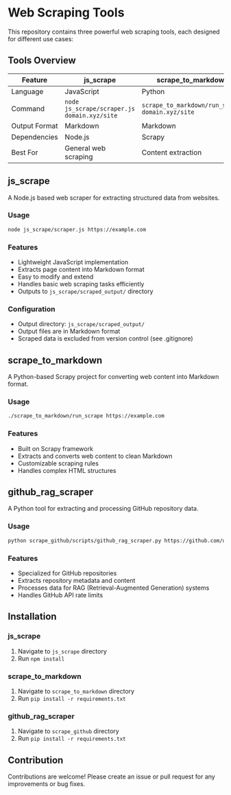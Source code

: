 # Web Scraping Tools

This repository contains three powerful web scraping tools, each designed for different use cases:

## Tools Overview

| Feature | js_scrape | scrape_to_markdown | github_rag_scraper |
|---------|-----------|---------------------|--------------------|
| Language | JavaScript | Python | Python |
| Command | `node js_scrape/scraper.js domain.xyz/site` | `scrape_to_markdown/run_scrape domain.xyz/site` | `python scrape_github/scripts/github_rag_scraper.py github.com/repo` |
| Output Format | Markdown | Markdown | Structured Data |
| Dependencies | Node.js | Scrapy | Python |
| Best For | General web scraping | Content extraction | GitHub repository data |

## js_scrape

A Node.js based web scraper for extracting structured data from websites.

### Usage
```bash
node js_scrape/scraper.js https://example.com
```

### Features
- Lightweight JavaScript implementation
- Extracts page content into Markdown format
- Easy to modify and extend
- Handles basic web scraping tasks efficiently
- Outputs to `js_scrape/scraped_output/` directory

### Configuration
- Output directory: `js_scrape/scraped_output/`
- Output files are in Markdown format
- Scraped data is excluded from version control (see .gitignore)

## scrape_to_markdown

A Python-based Scrapy project for converting web content into Markdown format.

### Usage
```bash
./scrape_to_markdown/run_scrape https://example.com
```

### Features
- Built on Scrapy framework
- Extracts and converts web content to clean Markdown
- Customizable scraping rules
- Handles complex HTML structures

## github_rag_scraper

A Python tool for extracting and processing GitHub repository data.

### Usage
```bash
python scrape_github/scripts/github_rag_scraper.py https://github.com/user/repo
```

### Features
- Specialized for GitHub repositories
- Extracts repository metadata and content
- Processes data for RAG (Retrieval-Augmented Generation) systems
- Handles GitHub API rate limits

## Installation

### js_scrape
1. Navigate to `js_scrape` directory
2. Run `npm install`

### scrape_to_markdown
1. Navigate to `scrape_to_markdown` directory
2. Run `pip install -r requirements.txt`

### github_rag_scraper
1. Navigate to `scrape_github` directory
2. Run `pip install -r requirements.txt`

## Contribution
Contributions are welcome! Please create an issue or pull request for any improvements or bug fixes.
